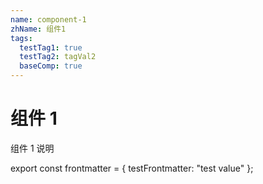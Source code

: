 ```yaml
---
name: component-1
zhName: 组件1
tags:
  testTag1: true
  testTag2: tagVal2
  baseComp: true
---
```


# 组件 1

组件 1 说明

<!-- 除了可以通过yaml的方式来声明frontmatter，还可以通过mdx export的方式来声明frontmatter： -->
export const frontmatter = {
  testFrontmatter: "test value"
};
